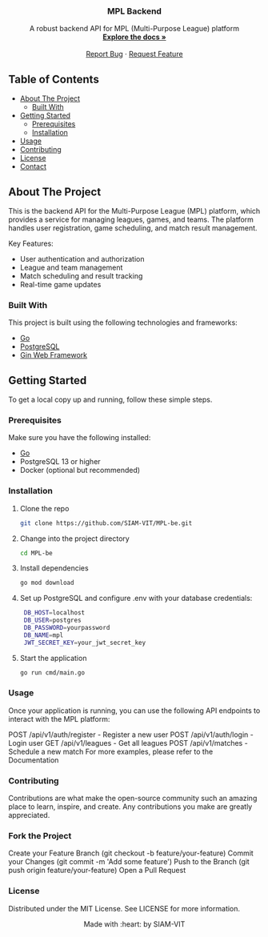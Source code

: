<div align="center">
  <h3 align="center">MPL Backend</h3>

  <p align="center">
    A robust backend API for MPL (Multi-Purpose League) platform
    <br />
    <a href="https://github.com/SIAM-VIT/MPL-be"><strong>Explore the docs »</strong></a>
    <br />
    <br />
    <a href="https://github.com/SIAM-VIT/MPL-be/issues">Report Bug</a>
    ·
    <a href="https://github.com/SIAM-VIT/MPL-be/issues">Request Feature</a>
  </p>
</div>

<!-- TABLE OF CONTENTS -->
## Table of Contents

- [About The Project](#about-the-project)
  - [Built With](#built-with)
- [Getting Started](#getting-started)
  - [Prerequisites](#prerequisites)
  - [Installation](#installation)
- [Usage](#usage)
- [Contributing](#contributing)
- [License](#license)
- [Contact](#contact)

<!-- ABOUT THE PROJECT -->
## About The Project

This is the backend API for the Multi-Purpose League (MPL) platform, which provides a service for managing leagues, games, and teams. The platform handles user registration, game scheduling, and match result management.

Key Features:
- User authentication and authorization
- League and team management
- Match scheduling and result tracking
- Real-time game updates

### Built With

This project is built using the following technologies and frameworks:

- [Go](https://golang.org/)
- [PostgreSQL](https://www.postgresql.org/)
- [Gin Web Framework](https://github.com/gin-gonic/gin)

<!-- GETTING STARTED -->
## Getting Started

To get a local copy up and running, follow these simple steps.

### Prerequisites

Make sure you have the following installed:

- [Go](https://golang.org/doc/install)
- PostgreSQL 13 or higher
- Docker (optional but recommended)

### Installation

1. Clone the repo
   ```sh
   git clone https://github.com/SIAM-VIT/MPL-be.git

2. Change into the project directory
   ```sh
   cd MPL-be

3. Install dependencies
   ```sh
   go mod download

4. Set up PostgreSQL and configure .env with your database credentials:
   ```sh
    DB_HOST=localhost
    DB_USER=postgres
    DB_PASSWORD=yourpassword
    DB_NAME=mpl
    JWT_SECRET_KEY=your_jwt_secret_key

6. Start the application
   ```sh
   go run cmd/main.go

<!-- USAGE EXAMPLES -->
### Usage
Once your application is running, you can use the following API endpoints to interact with the MPL platform:

POST /api/v1/auth/register - Register a new user
POST /api/v1/auth/login - Login user
GET /api/v1/leagues - Get all leagues
POST /api/v1/matches - Schedule a new match
For more examples, please refer to the Documentation

<!-- CONTRIBUTING -->
### Contributing
Contributions are what make the open-source community such an amazing place to learn, inspire, and create. Any contributions you make are greatly appreciated.

### Fork the Project
Create your Feature Branch (git checkout -b feature/your-feature)
Commit your Changes (git commit -m 'Add some feature')
Push to the Branch (git push origin feature/your-feature)
Open a Pull Request
<!-- LICENSE -->
### License
Distributed under the MIT License. See LICENSE for more information.


<p align="center">
	Made with :heart: by SIAM-VIT
</p>